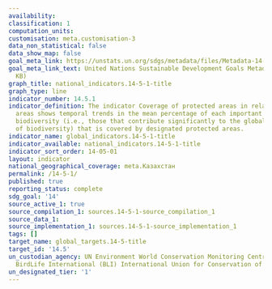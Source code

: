 ```yaml
---
availability:
classification: 1
computation_units:
customisation: meta.customisation-3
data_non_statistical: false
data_show_map: false
goal_meta_link: https://unstats.un.org/sdgs/metadata/files/Metadata-14-05-01.pdf
goal_meta_link_text: United Nations Sustainable Development Goals Metadata (PDF 293
  KB)
graph_title: national_indicators.14-5-1-title
graph_type: line
indicator_number: 14.5.1
indicator_definition: The indicator Coverage of protected areas in relation to marine
  areas shows temporal trends in the mean percentage of each important site for marine
  biodiversity (i.e., those that contribute significantly to the global persistence
  of biodiversity) that is covered by designated protected areas.
indicator_name: global_indicators.14-5-1-title
indicator_available: national_indicators.14-5-1-title
indicator_sort_order: 14-05-01
layout: indicator
national_geographical_coverage: meta.Казахстан
permalink: /14-5-1/
published: true
reporting_status: complete
sdg_goal: '14'
source_active_1: true
source_compilation_1: sources.14-5-1-source_compilation_1
source_data_1:
source_implementation_1: sources.14-5-1-source_implementation_1
tags: []
target_name: global_targets.14-5-title
target_id: '14.5'
un_custodian_agency: UN Environment World Conservation Monitoring Centre (UNEP-WCMC)
  BirdLife International (BLI) International Union for Conservation of Nature (IUCN)
un_designated_tier: '1'
---
```

